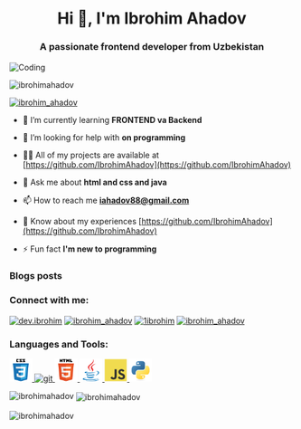 <h1 align="center">Hi 👋, I'm Ibrohim Ahadov</h1>
<h3 align="center">A passionate frontend developer from Uzbekistan</h3>
<img align="center" vertical-align="top" alt="Coding" width="500px" height="400px" src="https://cdn.dribbble.com/users/1019864/screenshots/3079099/codeloop.gif">

<p align="left"> <img src="https://komarev.com/ghpvc/?username=ibrohimahadov&label=Profile%20views&color=0e75b6&style=flat" alt="ibrohimahadov" /> </p>



<p align="left"> <a href="https://twitter.com/ibrohim_ahadov" target="blank"><img src="https://img.shields.io/twitter/follow/ibrohim_ahadov?logo=twitter&style=for-the-badge" alt="ibrohim_ahadov" /></a> </p>

- 🌱 I’m currently learning **FRONTEND va Backend**

- 🤝 I’m looking for help with **on programming**

- 👨‍💻 All of my projects are available at [https://github.com/IbrohimAhadov](https://github.com/IbrohimAhadov)

- 💬 Ask me about **html and css and java**

- 📫 How to reach me **iahadov88@gmail.com**

- 📄 Know about my experiences [https://github.com/IbrohimAhadov](https://github.com/IbrohimAhadov)

- ⚡ Fun fact **I'm new to programming**

### Blogs posts
<!-- BLOG-POST-LIST:START -->
<!-- BLOG-POST-LIST:END -->

<h3 align="left">Connect with me:</h3>
<p align="left">
<a href="https://dev.to/dev.ibrohim" target="blank"><img align="center" src="https://raw.githubusercontent.com/rahuldkjain/github-profile-readme-generator/master/src/images/icons/Social/devto.svg" alt="dev.ibrohim" height="30" width="40" /></a>
<a href="https://twitter.com/ibrohim_ahadov" target="blank"><img align="center" src="https://raw.githubusercontent.com/rahuldkjain/github-profile-readme-generator/master/src/images/icons/Social/twitter.svg" alt="ibrohim_ahadov" height="30" width="40" /></a>
<a href="https://fb.com/1ibrohim" target="blank"><img align="center" src="https://raw.githubusercontent.com/rahuldkjain/github-profile-readme-generator/master/src/images/icons/Social/facebook.svg" alt="1ibrohim" height="30" width="40" /></a>
<a href="https://instagram.com/ibrohim_ahadov" target="blank"><img align="center" src="https://raw.githubusercontent.com/rahuldkjain/github-profile-readme-generator/master/src/images/icons/Social/instagram.svg" alt="ibrohim_ahadov" height="30" width="40" /></a>
</p>

<h3 align="left">Languages and Tools:</h3>
<p align="left"> <a href="https://www.w3schools.com/css/" target="_blank" rel="noreferrer"> <img src="https://raw.githubusercontent.com/devicons/devicon/master/icons/css3/css3-original-wordmark.svg" alt="css3" width="40" height="40"/> </a> <a href="https://git-scm.com/" target="_blank" rel="noreferrer"> <img src="https://www.vectorlogo.zone/logos/git-scm/git-scm-icon.svg" alt="git" width="40" height="40"/> </a> <a href="https://www.w3.org/html/" target="_blank" rel="noreferrer"> <img src="https://raw.githubusercontent.com/devicons/devicon/master/icons/html5/html5-original-wordmark.svg" alt="html5" width="40" height="40"/> </a> <a href="https://www.java.com" target="_blank" rel="noreferrer"> <img src="https://raw.githubusercontent.com/devicons/devicon/master/icons/java/java-original.svg" alt="java" width="40" height="40"/> </a> <a href="https://developer.mozilla.org/en-US/docs/Web/JavaScript" target="_blank" rel="noreferrer"> <img src="https://raw.githubusercontent.com/devicons/devicon/master/icons/javascript/javascript-original.svg" alt="javascript" width="40" height="40"/> </a> <a href="https://www.python.org" target="_blank" rel="noreferrer"> <img src="https://raw.githubusercontent.com/devicons/devicon/master/icons/python/python-original.svg" alt="python" width="40" height="40"/> </a> </p>

<p><img align="left" src="https://github-readme-stats.vercel.app/api/top-langs?username=ibrohimahadov&show_icons=true&locale=en&layout=compact" alt="ibrohimahadov" /></p>

<p>&nbsp;<img align="center" src="https://github-readme-stats.vercel.app/api?username=ibrohimahadov&show_icons=true&locale=en" alt="ibrohimahadov" /></p>

<p><img align="center" src="https://github-readme-streak-stats.herokuapp.com/?user=ibrohimahadov&" alt="ibrohimahadov" /></p>
